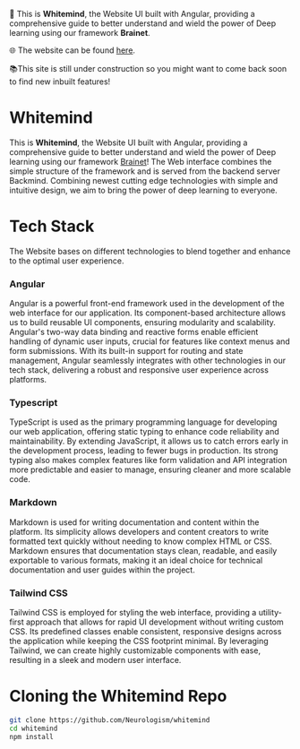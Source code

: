 🧠 This is **Whitemind**, the Website UI built with Angular, providing a comprehensive guide to better understand and wield the power of Deep learning using our framework **Brainet**.

🌐 The website can be found [here](http://www.whitemind.net).


📚This site is still under construction so you might want to come back soon to find new inbuilt features!



# Whitemind

This is **Whitemind**, the Website UI built with Angular, providing a comprehensive guide to better understand and wield the power of Deep learning using our framework [Brainet](https://github.com/Neurologism/brainet)!
The Web interface combines the simple structure of the framework and is served from the backend server Backmind. Combining newest cutting edge technologies with simple and intuitive design, we aim to bring the power of deep learning to everyone.

# Tech Stack

The Website bases on different technologies to blend together and enhance to the optimal user experience.

### Angular

Angular is a powerful front-end framework used in the development of the web interface for our application. Its component-based architecture allows us to build reusable UI components, ensuring modularity and scalability. Angular's two-way data binding and reactive forms enable efficient handling of dynamic user inputs, crucial for features like context menus and form submissions. With its built-in support for routing and state management, Angular seamlessly integrates with other technologies in our tech stack, delivering a robust and responsive user experience across platforms.

### Typescript

TypeScript is used as the primary programming language for developing our web application, offering static typing to enhance code reliability and maintainability. By extending JavaScript, it allows us to catch errors early in the development process, leading to fewer bugs in production. Its strong typing also makes complex features like form validation and API integration more predictable and easier to manage, ensuring cleaner and more scalable code.

### Markdown

Markdown is used for writing documentation and content within the platform. Its simplicity allows developers and content creators to write formatted text quickly without needing to know complex HTML or CSS. Markdown ensures that documentation stays clean, readable, and easily exportable to various formats, making it an ideal choice for technical documentation and user guides within the project.

### Tailwind CSS

Tailwind CSS is employed for styling the web interface, providing a utility-first approach that allows for rapid UI development without writing custom CSS. Its predefined classes enable consistent, responsive designs across the application while keeping the CSS footprint minimal. By leveraging Tailwind, we can create highly customizable components with ease, resulting in a sleek and modern user interface.

# Cloning the Whitemind Repo

```bash
git clone https://github.com/Neurologism/whitemind
cd whitemind
npm install
```